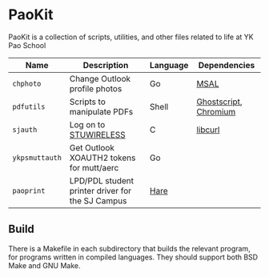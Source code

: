 # PaoKit

PaoKit is a collection of scripts, utilities, and other files related to life
at YK Pao School

| Name            | Description                                            | Language                     | Dependencies                                                                                                                                                          |
| --------------- | ------------------------------------------------------ | ---------------------------- | --------------------------------------------------------------------------------------------------------------------------------------------------------------------- |
| `chphoto`       | Change Outlook profile photos                          | Go                           | [MSAL](https://github.com/AzureAD/microsoft-authentication-library-for-go)                                                                                            |
| `pdfutils`      | Scripts to manipulate PDFs                             | Shell                        | [Ghostscript](https://www.ghostscript.com), [Chromium](https://www.chromium.org)                                                                                      |
| `sjauth`        | Log on to [STUWIRELESS](https://ykps.runxiyu.org/wifi) | C                            | [libcurl](https://curl.se/libcurl/)                                                                                                                                   |
| `ykpsmuttauth`  | Get Outlook XOAUTH2 tokens for mutt/aerc               | Go                           |                                                                                                                                                                       |
| `paoprint`      | LPD/PDL student printer driver for the SJ Campus       | [Hare](https://harelang.org) |                                                                                                                                                                       |

## Build

There is a Makefile in each subdirectory that builds the relevant program, for
programs written in compiled languages. They should support both BSD Make and
GNU Make.
